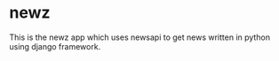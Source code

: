 # newz
This is the newz app which uses newsapi to get news written in python using django framework.
